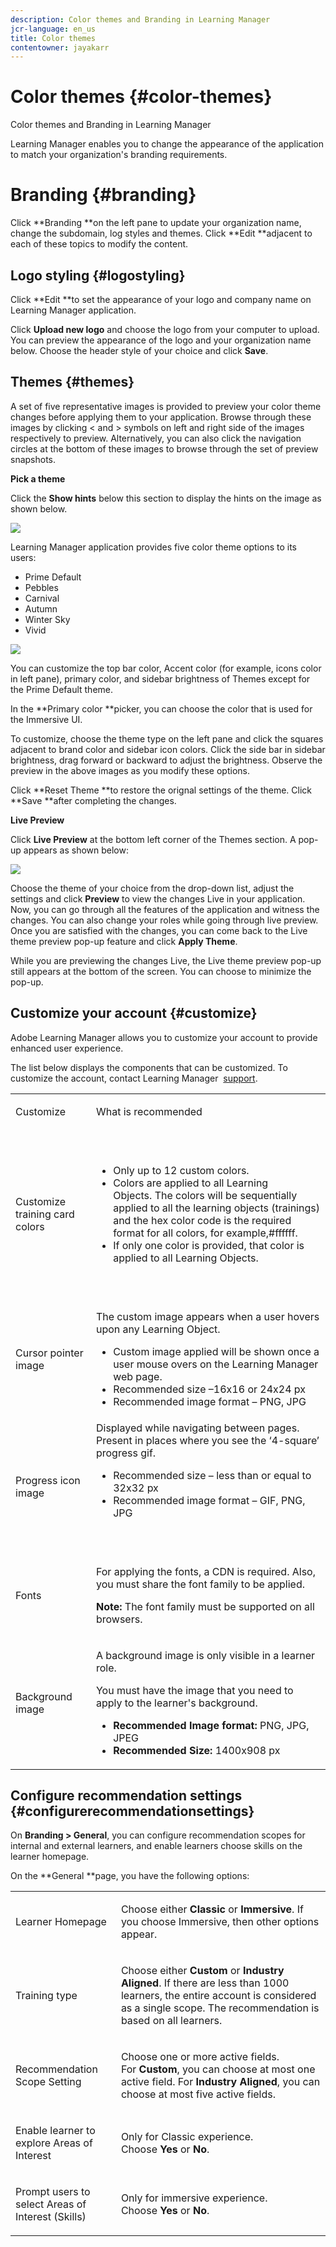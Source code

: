 ```yaml
---
description: Color themes and Branding in Learning Manager
jcr-language: en_us
title: Color themes
contentowner: jayakarr
---
```



# Color themes {#color-themes}

Color themes and Branding in Learning Manager

Learning Manager enables you to change the appearance of the application to match your organization's branding requirements.&nbsp;

# Branding {#branding}

Click **Branding **on the left pane to update your organization name, change the subdomain, log styles and themes. Click **Edit **adjacent to each of these topics to modify the content.&nbsp;

## Logo styling {#logostyling}

Click **Edit **to set the appearance of your logo and company name on Learning Manager application.&nbsp;

Click **Upload new logo** and choose the logo from your computer to upload. You can preview the appearance of the logo and your organization name below. Choose the header style of your choice and click **Save**.&nbsp;

## Themes {#themes}

A set of five representative images is provided to preview your color theme changes before applying them to your application. Browse through these images by clicking < and > symbols on left and right side of the images respectively to preview. Alternatively, you can also click the navigation circles at the bottom of these images to browse through the set of preview snapshots.

**Pick a theme**

Click the **Show hints**&nbsp;below this section to display the hints on the image as shown below.&nbsp;

![](assets/themes-preview-images.png)

Learning Manager application provides five color theme options to its users:&nbsp;

* Prime Default
* Pebbles
* Carnival
* Autumn
* Winter Sky
* Vivid

![](assets/prime-customize-theme.png)

You can customize the top bar color, Accent color (for example, icons color in left pane), primary color, and sidebar brightness of Themes except for the Prime Default theme.&nbsp;

In the **Primary color **picker, you can choose the color that is used for the Immersive UI.

To customize, choose the theme type on the left pane and click the squares adjacent to brand color and sidebar icon colors. Click the side bar in sidebar brightness, drag forward or backward to adjust the brightness. Observe the preview in the above images as you modify these options.

Click **Reset Theme **to restore the orignal settings of the theme. Click **Save **after completing the changes.&nbsp;

**Live Preview**

Click **Live Preview** at the bottom left corner of the Themes section. A pop-up appears as shown below:&nbsp;

![](assets/live-theme-preview.png)

Choose the theme of your choice from the drop-down list, adjust the settings and click **Preview** to view the changes Live in your application. Now, you can go through all the features of the application and witness the changes. You can also change your roles while going through live preview. Once you are satisfied with the changes, you can come back to the Live theme preview pop-up feature and click **Apply Theme**.&nbsp;

While you are previewing the changes Live, the Live theme preview pop-up still appears at the bottom of the screen. You can choose to minimize the pop-up.&nbsp;

## Customize your account {#customize}

Adobe Learning Manager allows you to customize your account to provide enhanced user experience.

The list below displays the components that can be customized. To customize the account, contact Learning Manager&nbsp; [support](mailto:captivateprimesupport@adobe.com).

<table> 
 <tbody>
  <tr> 
   <td><p>Customize</p></td> 
   <td><p>What is recommended</p></td> 
  </tr> 
  <tr> 
   <td><p>Customize training card colors</p></td> 
   <td><p>&nbsp;</p> 
    <ul> 
     <li>Only up to 12 custom colors.&nbsp;</li> 
     <li>Colors are applied to all Learning Objects.&nbsp;The colors will be sequentially applied to all the learning objects (trainings) and the hex color code is the required format for all colors, for example,#ffffff.</li> 
     <li>If only one color is provided, that color is applied to all Learning Objects.</li> 
    </ul><p>&nbsp;</p></td> 
  </tr> 
  <tr> 
   <td><p>Cursor pointer image</p></td> 
   <td><p>The custom image appears when a user hovers upon any Learning Object.&nbsp;</p> 
    <ul> 
     <li>Custom image applied will be shown once a user mouse overs on the Learning Manager web page.<br></li> 
     <li>Recommended size –16x16 or 24x24 px</li> 
     <li>Recommended image format – PNG, JPG</li> 
    </ul></td> 
  </tr> 
  <tr> 
   <td><p>Progress icon image</p></td> 
   <td>Displayed while navigating between pages. Present in places where you see the ‘4-square’ progress gif. 
    <ul> 
     <li>Recommended size – less than or equal to 32x32 px</li> 
     <li>Recommended image format – GIF, PNG, JPG</li> 
    </ul><p>&nbsp;</p></td> 
  </tr> 
  <tr> 
   <td><p>Fonts</p></td> 
   <td><p>For applying the fonts, a CDN is required. Also, you must share the font family to be applied.</p><p><b>Note:</b> The font family must be supported on all browsers.</p></td> 
  </tr> 
  <tr> 
   <td><p>Background image</p></td> 
   <td><p>A background image is only visible in a learner role.&nbsp;</p><p>You must have the image that you need to apply to the learner's background.</p> 
    <ul> 
     <li><b>Recommended Image format:</b> PNG, JPG, JPEG</li> 
     <li><b>Recommended Size: </b>1400x908 px</li> 
    </ul></td> 
  </tr> 
 </tbody>
</table>

## Configure recommendation settings {#configurerecommendationsettings}

On&nbsp;**Branding > General**, you can configure recommendation scopes for internal and external learners, and&nbsp;enable learners choose skills on the learner homepage.

On the&nbsp;**General&nbsp;**page, you have the following options:

<table> 
 <tbody>
  <tr> 
   <td><p>Learner Homepage</p></td> 
   <td><p>Choose either&nbsp;<strong>Classic&nbsp;</strong>or&nbsp;<strong>Immersive</strong>. If you choose Immersive, then other options appear.</p></td> 
  </tr> 
  <tr> 
   <td><p>Training type<br> </p></td> 
   <td><p>Choose either&nbsp;<strong>Custom&nbsp;</strong>or&nbsp;<strong>Industry Aligned</strong>. If there are less than 1000 learners, the entire account is considered as a single scope. The recommendation is based on all learners.<br> </p></td> 
  </tr> 
  <tr> 
   <td><p>Recommendation Scope Setting<br> </p></td> 
   <td><p>Choose one or more active fields. For&nbsp;<strong>Custom</strong>, you can choose at most one active field. For&nbsp;<strong>Industry Aligned</strong>, you can choose at most five active fields.<br> </p></td> 
  </tr> 
  <tr> 
   <td><p>Enable learner to explore Areas of Interest</p></td> 
   <td><p>Only for Classic experience. Choose&nbsp;<strong>Yes&nbsp;</strong>or&nbsp;<strong>No</strong>.<br> </p></td> 
  </tr> 
  <tr> 
   <td><p>Prompt users to select Areas of Interest (Skills)&nbsp;<br> </p></td> 
   <td><p>Only for immersive experience. Choose&nbsp;<strong>Yes</strong>&nbsp;or&nbsp;<strong>No</strong>.&nbsp;</p></td> 
  </tr> 
 </tbody>
</table>

